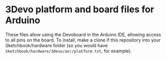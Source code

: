 3Devo platform and board files for Arduino
==========================================
These files allow using the Devoboard in the Arduino IDE, allowing
access to all pins on the board. To install, make a clone if this
repository into your Sketchbook/hardware folder (so you would have
`Sketchbook/hardware/3devo/avr/platform.txt`, for example).
